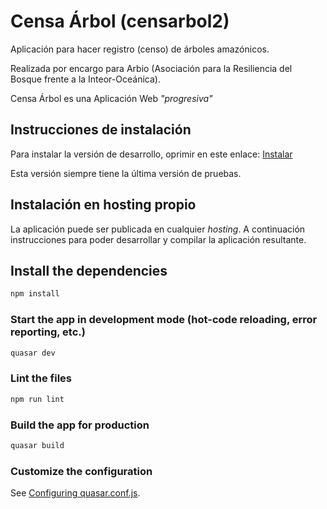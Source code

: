 # Censa Árbol (censarbol2)

Aplicación para hacer registro (censo) de árboles amazónicos.

Realizada por encargo para Arbio (Asociación para la Resiliencia del Bosque frente a la Inteor-Oceánica).

Censa Árbol es una Aplicación Web _"progresiva"_

## Instrucciones de instalación

Para instalar la versión de desarrollo, oprimir en este enlace: [Instalar](https://arbio.github.io/censarbol2/)

Esta versión siempre tiene la última versión de pruebas.

## Instalación en hosting propio

La aplicación puede ser publicada en cualquier _hosting_.
A continuación instrucciones para poder desarrollar y compilar la aplicación resultante.


## Install the dependencies
```bash
npm install
```

### Start the app in development mode (hot-code reloading, error reporting, etc.)
```bash
quasar dev
```

### Lint the files
```bash
npm run lint
```

### Build the app for production
```bash
quasar build
```

### Customize the configuration
See [Configuring quasar.conf.js](https://v2.quasar.dev/quasar-cli/quasar-conf-js).
